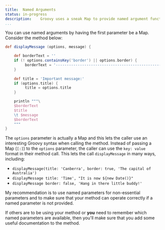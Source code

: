 ```yaml
---
title:	Named Arguments
status:	in-progress
description:	Groovy uses a sneak Map to provide named argument functionality
...
```


You can use named arguments by having the first parameter be a Map. Consider the method below:

```groovy
def displayMessage (options, message) {

    def borderText = ''    
    if (! options.containsKey('border') || options.border) {
         borderText = '-----------------------------------------------------------'
    }
        
    def title = 'Important message:'
    if (options.title) {
         title = options.title
    }

    println """\
    $borderText
    $title
    \t $message
    $borderText
    """
}
```

The `options` parameter is actually a Map and this lets the caller use an interesting Groovy syntax when calling the method. Instead of passing a Map (`[:]`) to the `options` parameter, the caller can use the `key: value` format in their method call. This lets the call `displayMessage` in many ways, including:

* `displayMessage(title: 'Canberra', border: true, 'The capital of Australia')`
* `displayMessage title: 'Time', "It is now ${new Date()}"`
* `displayMessage border: false, 'Hang in there little buddy!'`

My recommendation is to use named parameters for non-essential parameters and to make sure that your method can operate correctly if a named parameter is not provided.

If others are to be using your method or __you__ need to remember which named parameters are available, then you'll make sure that you add some useful documentation to the method.